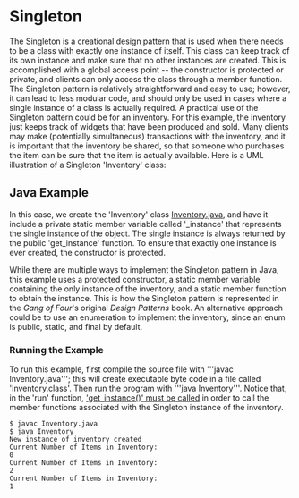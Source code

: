 # Singleton

The Singleton is a creational design pattern that is used when there needs to be a class with exactly one instance of itself. This class can keep track of its own instance and make sure that no other instances are created. This is accomplished with a global access point -- the constructor is protected or private, and clients can only access the class through a member function. The Singleton pattern is relatively straightforward and easy to use; however, it can lead to less modular code, and should only be used in cases where a single instance of a class is actually required. A practical use of the Singleton pattern could be for an inventory. For this example, the inventory just keeps track of widgets that have been produced and sold. Many clients may make (potentially simultaneous) transactions with the inventory, and it is important that the inventory be shared, so that someone who purchases the item can be sure that the item is actually available. Here is a UML illustration of a Singleton 'Inventory' class:



## Java Example

In this case, we create the 'Inventory' class [Inventory.java](Inventory.java), and have it include a private static member variable called '\_instance' that represents the single instance of the object. The single instance is always returned by the public 'get\_instance' function. To ensure that exactly one instance is ever created, the constructor is protected.

While there are multiple ways to implement the Singleton pattern in Java, this example uses a protected constructor, a static member variable containing the only instance of the inventory, and a static member function to obtain the instance. This is how the Singleton pattern is represented in the *Gang of Four*'s original *Design Patterns* book. An alternative approach could be to use an enumeration to implement the inventory, since an enum is public, static, and final by default.

### Running the Example

To run this example, first compile the source file with '''javac Inventory.java'''; this will create executable byte code in a file called 'Inventory.class'. Then run the program with '''java Inventory'''. Notice that, in the 'run' function, ['get_instance()' must be called](Inventory.java#L50) in order to call the member functions associated with the Singleton instance of the inventory.

```{bash}
$ javac Inventory.java
$ java Inventory
New instance of inventory created
Current Number of Items in Inventory:
0
Current Number of Items in Inventory:
2
Current Number of Items in Inventory:
1
```
